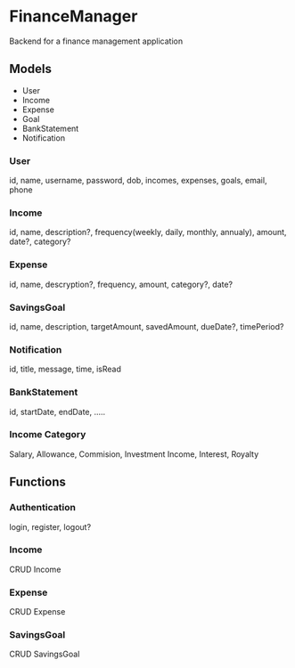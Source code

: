 # FinanceManager

Backend for a finance management application

## Models

-   User
-   Income
-   Expense
-   Goal
-   BankStatement
-   Notification

### User

id, name, username, password, dob, incomes, expenses, goals, email, phone

### Income

id, name, description?, frequency(weekly, daily, monthly, annualy), amount, date?, category?

### Expense

id, name, descryption?, frequency, amount, category?, date?

### SavingsGoal

id, name, description, targetAmount, savedAmount, dueDate?, timePeriod?

### Notification

id, title, message, time, isRead

### BankStatement

id, startDate, endDate, .....

### Income Category

Salary, Allowance, Commision, Investment Income, Interest, Royalty

## Functions

### Authentication

login, register, logout?

### Income

CRUD Income

### Expense

CRUD Expense

### SavingsGoal

CRUD SavingsGoal
